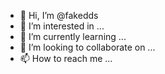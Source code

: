- 👋 Hi, I’m @fakedds
- 👀 I’m interested in ...
- 🌱 I’m currently learning ...
- 💞️ I’m looking to collaborate on ...
- 📫 How to reach me ...

<!---
fakedds/fakedds is a ✨ special ✨ repository because its `README.md` (this file) appears on your GitHub profile.
You can click the Preview link to take a look at your changes.
--->
